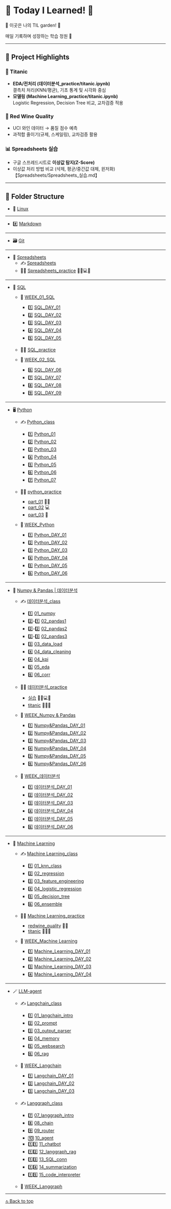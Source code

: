 # 🐥 Today I Learned! 🌈

🌸 이곳은 나의 TIL garden! 🌱

매일 기록하며 성장하는 학습 정원 🌿

---

## 🧪 Project Highlights

### 🚢 Titanic
- **EDA/전처리 (데이터분석_practice/titanic.ipynb)**  
  결측치 처리(KNN/평균), 기초 통계 및 시각화 중심  
- **모델링 (Machine Learning_practice/titanic.ipynb)**  
  Logistic Regression, Decision Tree 비교, 교차검증 적용  

### 🍷 Red Wine Quality
- UCI 와인 데이터 → 품질 점수 예측  
- 과적합 줄이기(규제, 스케일링), 교차검증 활용  

### 📊 Spreadsheets 실습
- 구글 스프레드시트로 **이상값 탐지(Z-Score)**  
- 이상값 처리 방법 비교 (삭제, 평균/중간값 대체, 윈저화)【Spreadsheets/Spreadsheets_실습.md】


---

## 📂 Folder Structure

- 🐧 [Linux](./Linux/Linux.md)
- ---
- #️⃣ [Markdown](./Markdown/Markdown.md)
- ---
- 🗃️ [Git](./git/git.md)
- ---
- 📑 [Spreadsheets](./Spreadsheets/)
    - ✍️ [Spreadsheets](./Spreadsheets/Spreadsheets.md)
    - 👩‍💻 [Spreadsheets_practice](./Spreadsheets/Spreadsheets_실습.md) 👩‍🔬💻🧪
- ---
- 🧩 [SQL](./SQL/SQL%20정리/)
    - 📅 [WEEK_01_SQL](./SQL/SQL%20정리/SQL_WEEK_01/)
        - 1️⃣ [SQL_DAY_01](./SQL/SQL%20정리/SQL_WEEK_01/SQL_DAY_01.md)
        - 2️⃣ [SQL_DAY_02](./SQL/SQL%20정리/SQL_WEEK_01/SQL_DAY_02.md)
        - 3️⃣ [SQL_DAY_03](./SQL/SQL%20정리/SQL_WEEK_01/SQL_DAY_03.md)
        - 4️⃣ [SQL_DAY_04](./SQL/SQL%20정리/SQL_WEEK_01/SQL_DAY_04.md)
        - 5️⃣ [SQL_DAY_05](./SQL/SQL%20정리/SQL_WEEK_01/SQL_DAY_05.md)

    - 👩‍💻 [SQL_practice](./SQL/SQL_project/)

    - 📅 [WEEK_02_SQL](./SQL/SQL%20정리/SQL_WEEK_02/)
        - 6️⃣ [SQL_DAY_06](./SQL/SQL%20정리/SQL_WEEK_02/SQL_DAY_06.md)
        - 7️⃣ [SQL_DAY_07](./SQL/SQL%20정리/SQL_WEEK_02/SQL_DAY_07.md)
        - 8️⃣ [SQL_DAY_08](./SQL/SQL%20정리/SQL_WEEK_02/SQL_DAY_08.md)
        - 9️⃣ [SQL_DAY_09](./SQL/SQL%20정리/SQL_WEEK_02/SQL_DAY_09.md)
- ---
- 🖥️ [Python](./Python/)
    - ✍️ [Python_class](./Python/Python_class/)
        - 1️⃣ [Python_01](./Python/Python_class/01_variable_data_type.ipynb)
        - 2️⃣ [Python_02](./Python/Python_class/02_operators.ipynb)
        - 3️⃣ [Python_03](./Python/Python_class/03_containers.ipynb)
        - 4️⃣ [Python_04](./Python/Python_class/04_control_flow.ipynb)
        - 5️⃣ [Python_05](./Python/Python_class/05_function.ipynb)
        - 6️⃣ [Python_06](./Python/Python_class/06_data_methods.ipynb)
        - 7️⃣ [Python_07](./Python/Python_class/07_OOP.ipynb)

    - 👩‍💻 [python_practice](./Python/Python_practice/)
        - [part_01](./Python/Python_practice/part1.ipynb) 👩‍🔬
        - [part_02](./Python/Python_practice/part2.ipynb) 💻
        - [part_03](./Python/Python_practice/part3.ipynb) 🧪


    - 📅 [WEEK_Python](./Python/Python%20정리/)
        - 1️⃣ [Python_DAY_01](./Python/Python%20정리/Python_DAY_01.md)
        - 2️⃣ [Python_DAY_02](./Python/Python%20정리/Python_DAY_02.md)
        - 3️⃣ [Python_DAY_03](./Python/Python%20정리/Python_DAY_03.md)
        - 4️⃣ [Python_DAY_04](./Python/Python%20정리/Python_DAY_04.md)
        - 5️⃣ [Python_DAY_05](./Python/Python%20정리/Python_DAY_05.md)
        - 6️⃣ [Python_DAY_06](./Python/Python%20정리/Python_DAY_06.md)
---
- 🔬 [Numpy & Pandas | 데이터분석](./데이터분석/)
    - ✍️ [데이터분석_class](./데이터분석/데이터분석%20class/)
        - 1️⃣ [01_numpy](./데이터분석/01_numpy.ipynb)
        - 2️⃣-1️⃣ [02_pandas1](./데이터분석/02_pandas1.ipynb)
        - 2️⃣-2️⃣ [02_pandas2](./데이터분석/02_pandas2.ipynb)
        - 2️⃣-3️⃣ [02_pandas3](./데이터분석/02_pandas3.ipynb)
        - 3️⃣ [03_data_load](./데이터분석/03_data_load.ipynb)
        - 4️⃣ [04_data_cleaning](./데이터분석/04_data_cleaning.ipynb)
        - 4️⃣ [04_kpi](./데이터분석/04_kpi.ipynb)
        - 5️⃣ [05_eda](./데이터분석/05_eda.ipynb)
        - 6️⃣ [06_corr](./데이터분석/06_corr.ipynb)

    - 👩‍💻 [데이터분석_practice](./데이터분석/데이터분석_practice/)
        - [실습](./데이터분석/데이터분석_practice/실습.ipynb) 👩‍🔬💻🧪
        - [titanic](./데이터분석/데이터분석_practice/titanic.ipynb) 🚢🧊🌊 

    - 📅 [WEEK_Numpy & Pandas](./데이터분석/Numpy%20&%20Pandas/)
        - 1️⃣ [Numpy&Pandas_DAY_01](./데이터분석/Numpy%20&%20Pandas/Numpy&Pandas_DAY_01.md)
        - 2️⃣ [Numpy&Pandas_DAY_02](./데이터분석/Numpy%20&%20Pandas/Numpy&Pandas_DAY_02.md)
        - 3️⃣ [Numpy&Pandas_DAY_03](./데이터분석/Numpy%20&%20Pandas/Numpy&Pandas_DAY_03.md)
        - 4️⃣ [Numpy&Pandas_DAY_04](./데이터분석/Numpy%20&%20Pandas/Numpy&Pandas_DAY_04.md)
        - 5️⃣ [Numpy&Pandas_DAY_05](./데이터분석/Numpy%20&%20Pandas/Numpy&Pandas_DAY_05.md)
        - 6️⃣ [Numpy&Pandas_DAY_06](./데이터분석/Numpy%20&%20Pandas/Numpy&Pandas_DAY_06.md)

    - 📅 [WEEK_데이터분석](./데이터분석/데이터분석%20정리/)
        - 1️⃣ [데이터분석_DAY_01](./데이터분석/데이터분석%20정리/데이터분석_DAY_01.md)
        - 2️⃣ [데이터분석_DAY_02](./데이터분석/데이터분석%20정리/데이터분석_DAY_02.md)
        - 3️⃣ [데이터분석_DAY_03](./데이터분석/데이터분석%20정리/데이터분석_DAY_03.md)
        - 4️⃣ [데이터분석_DAY_04](./데이터분석/데이터분석%20정리/데이터분석_DAY_04.md)
        - 5️⃣ [데이터분석_DAY_05](./데이터분석/데이터분석%20정리/데이터분석_DAY_05.md)
        - 6️⃣ [데이터분석_DAY_06](./데이터분석/데이터분석%20정리/데이터분석_DAY_06.md)
---
- 🤖 [Machine Learning](./Machine%20Learning/)
    - ✍️ [Machine Learning_class](./Machine%20Learning/Machine%20Learning_class/)
        - 1️⃣ [01_knn_class](./Machine%20Learning/Machine%20Learning_class/01_knn_class.ipynb)
        - 2️⃣ [02_regression](./Machine%20Learning/Machine%20Learning_class/02_regression.ipynb)
        - 3️⃣ [03_feature_engineering](./Machine%20Learning/Machine%20Learning_class/03_feature_engineering.ipynb)
        - 4️⃣ [04_logistic_regression](./Machine%20Learning/Machine%20Learning_class/04_logistic_regression.ipynb)
        - 5️⃣ [05_decision_tree](./Machine%20Learning/Machine%20Learning_class/04_logistic_regression.ipynb)
        - 6️⃣ [06_ensemble](./Machine%20Learning/Machine%20Learning_class/06_ensemble.ipynb)

    - 👩‍💻 [Machine Learning_practice](./Machine%20Learning/Machine%20Learning_practice/)
        - [redwine_quality](./Machine%20Learning/Machine%20Learning_practice/redwine_quality.ipynb) 🍇🍷
        - [titanic](./Machine%20Learning/Machine%20Learning_practice/titanic.ipynb) 🚢🧊🌊

    - 📅 [WEEK_Machine Learning](./Machine%20Learning/Machine%20Learning%20정리/)
        - 1️⃣ [Machine_Learning_DAY_01](./Machine%20Learning/Machine%20Learning%20정리/Machine_Learning_DAY_01.md)
        - 2️⃣ [Machine_Learning_DAY_02](./Machine%20Learning/Machine%20Learning%20정리/Machine_Learning_DAY_02.md)
        - 3️⃣ [Machine_Learning_DAY_03](./Machine%20Learning/Machine%20Learning%20정리/Machine_Learning_DAY_03.md)
        - 4️⃣ [Machine_Learning_DAY_04](./Machine%20Learning/Machine%20Learning%20정리/Machine_Learning_DAY_04.md)
---
-  🪄 [LLM-agent](./LLM-agent/)
    - ✍️ [Langchain_class](./LLM-agent/langchain_class/)
        - 1️⃣ [01_langchain_intro](./LLM-agent/langchain_class/01_langchain_intro.ipynb)
        - 2️⃣ [02_prompt](./LLM-agent/langchain_class/02_prompt.ipynb)
        - 3️⃣ [03_output_parser](./LLM-agent/langchain_class/03_output_parser.ipynb)
        - 4️⃣ [04_memory](./LLM-agent/langchain_class/04_memory.ipynb)
        - 5️⃣ [05_websearch](./LLM-agent/langchain_class/05_websearch.ipynb)
        - 6️⃣ [06_rag](./LLM-agent/langchain_class/06_rag.ipynb)

    - 📅 [WEEK_Langchain](./LLM-agent/langchain%20정리/)
        - 1️⃣ [Langchain_DAY_01](./LLM-agent/langchain%20정리/Langchain_DAY_01.md)
        - 2️⃣ [Langchain_DAY_02](./LLM-agent/langchain%20정리/Langchain_DAY_02.md)
        - 3️⃣ [Langchain_DAY_03](./LLM-agent/langchain%20정리/Langchain_DAY_03.md)


    - ✍️ [Langgraph_class](./LLM-agent/langgraph_class/)
        - 7️⃣ [07_langgraph_intro](./LLM-agent/langgraph_class/07_langgraph_intro.ipynb)
        - 8️⃣ [08_chain](./LLM-agent/langgraph_class/08_chain.ipynb)
        - 9️⃣ [09_router](./LLM-agent/langgraph_class/09_router.ipynb)
        - 🔟 [10_agent](./LLM-agent/langgraph_class/10_agent.ipynb)
        - 1️⃣1️⃣ [11_chatbot](./LLM-agent/langgraph_class/11_chatbot.ipynb)
        - 1️⃣2️⃣ [12_langgraph_rag](./LLM-agent/langgraph_class/12_langgraph_rag.ipynb)
        - 1️⃣3️⃣ [13_SQL_conn](./LLM-agent/langgraph_class/13_SQL_conn.ipynb)
        - 1️⃣4️⃣ [14_summarization](./LLM-agent/langgraph_class/14_summarization.ipynb)
        - 1️⃣5️⃣ [15_code_interpreter](./LLM-agent/langgraph_class/15_code_interpreter.ipynb)

    - 📅 [WEEK_Langgraph](./LLM-agent/langgraph%20정리/)    

    

---

[🔝 Back to top](#-today-i-learned-)